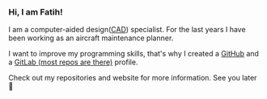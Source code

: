 ### Hi, I am Fatih!

I am a computer-aided design(<a href="https://en.wikipedia.org/wiki/Computer-aided_design" target="_blank">CAD</a>) specialist. For the last years I have been working as an aircraft maintenance planner.

I want to improve my programming skills, that's why I created a <a href="https://github.com/fatihmeh" target="_blank">GitHub</a> and a <a href="https://gitlab.com/users/fatihmehmetozcan/projects" target="_blank">GitLab (most repos are there)</a> profile.

Check out my repositories and website for more information. See you later 🐊